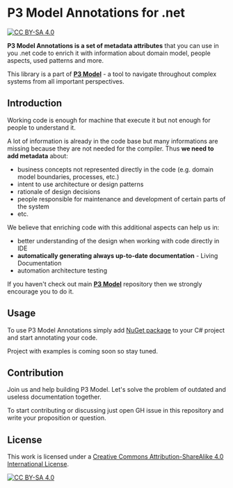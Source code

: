 # P3 Model Annotations for .net

[![CC BY-SA 4.0][cc-by-sa-shield]][cc-by-sa]

**P3 Model Annotations is a set of metadata attributes** that you can use in you .net code to enrich it with information about domain model, people aspects, used patterns and more.

This library is a part of [**P3 Model**](https://github.com/P3-model/P3-model) - a tool to navigate throughout complex systems from all important perspectives.

## Introduction

Working code is enough for machine that execute it but not enough for people to understand it.

A lot of information is already in the code base but many informations are missing because they are not needed for the compiler. Thus **we need to add metadata** about:

- business concepts not represented directly in the code (e.g. domain model boundaries, processes, etc.)
- intent to use architecture or design patterns
- rationale of design decisions
- people responsible for maintenance and development of certain parts of the system
- etc.

We believe that enriching code with this additional aspects can help us in:

- better understanding of the design when working with code directly in IDE
- **automatically generating always up-to-date documentation** - Living Documentation
- automation architecture testing

If you haven't check out main [**P3 Model**](https://github.com/P3-model/P3-model) repository then we strongly encourage you to do it.

## Usage

To use P3 Model Annotations simply add [NuGet package](https://www.nuget.org/packages/P3Model.Annotations/) to your C# project and start annotating your code.

Project with examples is coming soon so stay tuned.

## Contribution

Join us and help building P3 Model. Let's solve the problem of outdated and useless documentation together.

To start contributing or discussing just open GH issue in this repository and write your proposition or question.

## License

This work is licensed under a
[Creative Commons Attribution-ShareAlike 4.0 International License][cc-by-sa].

[![CC BY-SA 4.0][cc-by-sa-image]][cc-by-sa]

[cc-by-sa]: http://creativecommons.org/licenses/by-sa/4.0/
[cc-by-sa-image]: https://licensebuttons.net/l/by-sa/4.0/88x31.png
[cc-by-sa-shield]: https://img.shields.io/badge/License-CC%20BY--SA%204.0-lightgrey.svg